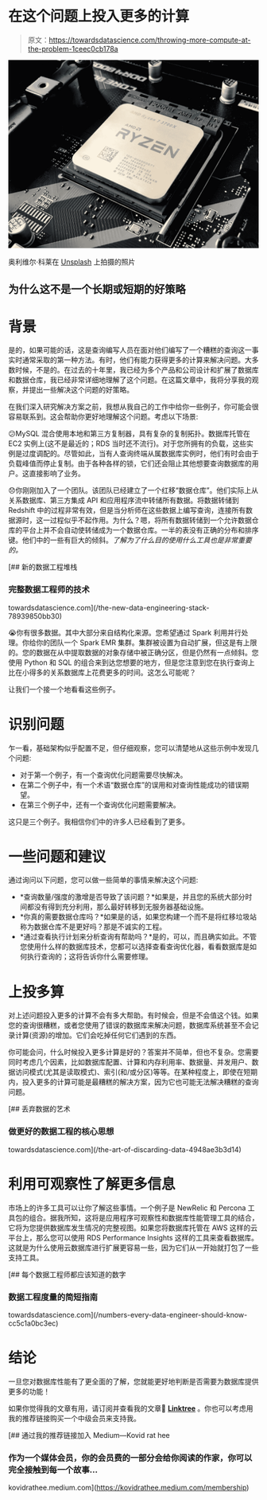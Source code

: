 # 在这个问题上投入更多的计算

> 原文：<https://towardsdatascience.com/throwing-more-compute-at-the-problem-1ceec0cb178a>

![](img/931ac55ed0e89df1df41688f0f99e2d8.png)

奥利维尔·科莱在 [Unsplash](https://unsplash.com/s/photos/processor?utm_source=unsplash&utm_medium=referral&utm_content=creditCopyText) 上拍摄的照片

## 为什么这不是一个长期或短期的好策略

# 背景

是的，如果可能的话，这是查询编写人员在面对他们编写了一个糟糕的查询这一事实时通常采取的第一种方法。有时，他们有能力获得更多的计算来解决问题。大多数时候，不是的。在过去的十年里，我已经为多个产品和公司设计和扩展了数据库和数据仓库，我已经非常详细地理解了这个问题。在这篇文章中，我将分享我的观察，并提出一些解决这个问题的好策略。

在我们深入研究解决方案之前，我想从我自己的工作中给你一些例子，你可能会很容易联系到。这会帮助你更好地理解这个问题。考虑以下场景:

😕MySQL 混合使用本地和第三方复制器，具有复杂的复制拓扑。数据库托管在 EC2 实例上(这不是最近的；RDS 当时还不流行)。对于您所拥有的负载，这些实例是过度调配的。尽管如此，当有人查询终端从属数据库实例时，他们有时会由于负载峰值而停止复制。由于各种各样的锁，它们还会阻止其他想要查询数据库的用户。这直接影响了业务。

😞你刚刚加入了一个团队。该团队已经建立了一个红移“数据仓库”。他们实际上从关系数据库、第三方集成 API 和应用程序流中转储所有数据。将数据转储到 Redshift 中的过程非常有效，但是当分析师在这些数据上编写查询，连接所有数据源时，这一过程似乎不起作用。为什么？嗯，将所有数据转储到一个允许数据仓库的平台上并不会自动使转储成为一个数据仓库。一半的表没有正确的分布和排序键。他们中的一些有巨大的倾斜。*了解为了什么目的使用什么工具也是非常重要的。*

[](/the-new-data-engineering-stack-78939850bb30) [## 新的数据工程堆栈

### 完整数据工程师的技术

towardsdatascience.com](/the-new-data-engineering-stack-78939850bb30) 

😭你有很多数据。其中大部分来自结构化来源。您希望通过 Spark 利用并行处理。你给你的团队一个 Spark EMR 集群。集群被设置为自动扩展，但这是有上限的。您的数据在从中提取数据的对象存储中被正确分区，但是仍然有一点倾斜。您使用 Python 和 SQL 的组合来到达您想要的地方，但是您注意到您在执行查询上比在小得多的关系数据库上花费更多的时间。这怎么可能呢？

让我们一个接一个地看看这些例子。

# 识别问题

乍一看，基础架构似乎配置不足，但仔细观察，您可以清楚地从这些示例中发现几个问题:

*   对于第一个例子，有一个查询优化问题需要尽快解决。
*   在第二个例子中，有一个术语“数据仓库”的误用和对查询性能成功的错误期望。
*   在第三个例子中，还有一个查询优化问题需要解决。

这只是三个例子。我相信你们中的许多人已经看到了更多。

# 一些问题和建议

通过询问以下问题，您可以做一些简单的事情来解决这个问题:

*   *查询数量/强度的激增是否导致了该问题？*如果是，并且您的系统大部分时间都没有得到充分利用，那么最好转移到无服务器基础设施。
*   *你真的需要数据仓库吗？*如果是的话，如果您构建一个而不是将红移垃圾站称为数据仓库不是更好吗？那是不诚实的工程。
*   *通过查看执行计划来分析查询有帮助吗？*是的，可以，而且确实如此。不管您使用什么样的数据库技术，您都可以选择查看查询优化器，看看数据库是如何执行查询的；这将告诉你什么需要修理。

# **上投多算**

对上述问题投入更多的计算不会有多大帮助。有时候会，但是不会值这个钱。如果您的查询很糟糕，或者您使用了错误的数据库来解决问题，数据库系统甚至不会记录计算(资源)的增加。它们会吃掉任何它们遇到的东西。

你可能会问，什么时候投入更多计算是好的？答案并不简单，但也不复杂。您需要同时考虑几个因素，比如数据库配置、计算和内存利用率、数据量、并发用户、数据访问模式(尤其是读取模式)、索引(和/或分区)等等。在某种程度上，即使在短期内，投入更多的计算可能是最糟糕的解决方案，因为它也可能无法解决糟糕的查询问题。

[](/the-art-of-discarding-data-4948ae3b3d14) [## 丢弃数据的艺术

### 做更好的数据工程的核心思想

towardsdatascience.com](/the-art-of-discarding-data-4948ae3b3d14) 

# 利用可观察性了解更多信息

市场上的许多工具可以让你了解这些事情。一个例子是 NewRelic 和 Percona 工具包的组合。据我所知，这将是应用程序可观察性和数据库性能管理工具的结合，它将为您提供数据库发生情况的完整视图。如果您将数据库托管在 AWS 这样的云平台上，那么您可以使用 RDS Performance Insights 这样的工具来查看数据库。这就是为什么使用云数据库进行扩展更容易一些，因为它们从一开始就打包了一些支持工具。

[](/numbers-every-data-engineer-should-know-cc5c1a0bc3ec) [## 每个数据工程师都应该知道的数字

### 数据工程度量的简短指南

towardsdatascience.com](/numbers-every-data-engineer-should-know-cc5c1a0bc3ec) 

# 结论

一旦您对数据库性能有了更全面的了解，您就能更好地判断是否需要为数据库提供更多的功能！

如果你觉得我的文章有用，请订阅并查看我的文章🌲 [**Linktree**](linktree.com/kovid) 。你也可以考虑用我的推荐链接购买一个中级会员来支持我。

[](https://kovidrathee.medium.com/membership) [## 通过我的推荐链接加入 Medium—Kovid rat hee

### 作为一个媒体会员，你的会员费的一部分会给你阅读的作家，你可以完全接触到每一个故事…

kovidrathee.medium.com\](https://kovidrathee.medium.com/membership)